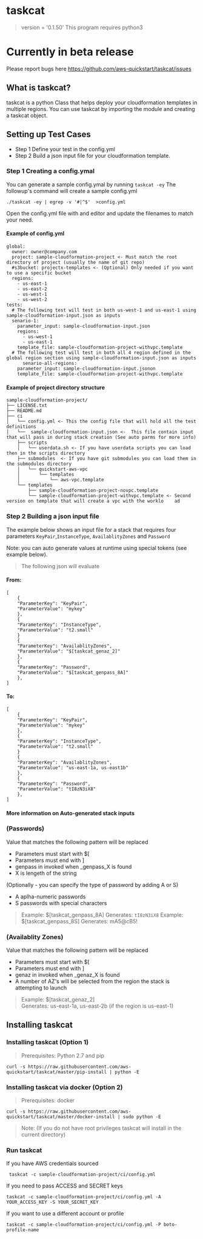 
# taskcat
> version = '0.1.50'
> This program requires python3 

# Currently in beta release
Please report bugs here https://github.com/aws-quickstart/taskcat/issues
 
## What is taskcat? 
taskcat is a python Class that helps deploy your cloudformation templates in multiple regions. You can use taskcat by importing the module and creating a taskcat object. 

## Setting up Test Cases 
* Step 1 Define your test in the config.yml
* Step 2 Build a json input file for your cloudformation template.

### Step 1 Creating a config.ymal
You can generate a sample config.ymal by running `taskcat -ey`
The followup's command will create a sample config.yml
```
./taskcat -ey | egrep -v '#|^$'  >config.yml
```
Open the config.yml file with and editor and update the filenames to match your need. 

#### Example of config.yml 
    global:
      owner: owner@company.com
      project: sample-cloudformation-project <- Must match the root directory of project (usually the name of git repo)
      #s3bucket: projectx-templates <- (Optional) Only needed if you want to use a specific bucket 
      regions:
        - us-east-1
        - us-east-2
        - us-west-1
        - us-west-2
    tests:
      # The following test will test in both us-west-1 and us-east-1 using sample-cloudformation-input.json as inputs
      senario-1:
        parameter_input: sample-cloudformation-input.json
        regions:
          - us-west-1
          - us-east-1
        template_file: sample-cloudformation-project-withvpc.template
      # The following test will test in both all 4 region defined in the global region section using sample-cloudformation-input.json as inputs
          senario-all-regions:
        parameter_input: sample-cloudformation-input.jsonon
        template_file: sample-cloudformation-project-withvpc.template

#### Example of project directory structure
    sample-cloudformation-project/
    ├── LICENSE.txt
    ├── README.md
    ├── ci
    │   └── config.yml <- This the config file that will hold all the test definitions 
    │   └──  sample-cloudformation-input.json <-  This file contain input that will pass in during stack creation (See auto parms for more info)
        ├── scripts
        │   └── userdata.sh <- If you have userdata scripts you can load then in the scripts directory
        ├── submodules  <- If you have git submodules you can load them in the submodules directory
        │   └── quickstart-aws-vpc
        │       └── templates
        │           └── aws-vpc.template
        └── templates
            ├── sample-cloudformation-project-novpc.template 
            └── sample-cloudformation-project-withvpc.template <- Second version on template that will create a vpc with the worklo    ad 


### Step 2 Building a json input file
The example below shows an input file for a stack that requires four parameters `KeyPair`,`InstanceType`, `AvailablityZones` and `Password`

Note: you can auto generate values at runtime using special tokens (see example below).
> The following json will evaluate

#### From:

    [
        {
    	"ParameterKey": "KeyPair",
    	"ParameterValue": "mykey"
        }, 
        {
    	"ParameterKey": "InstanceType",
    	"ParameterValue": "t2.small"
        }
        {
        "ParameterKey": "AvailablityZones",
        "ParameterValue": "$[taskcat_genaz_2]" 
        }, 
        {
        "ParameterKey": "Password",
        "ParameterValue": "$[taskcat_genpass_8A]"
        }, 
    ]


#### To:

    [
        {
        "ParameterKey": "KeyPair",
        "ParameterValue": "mykey"
        }, 
        {
        "ParameterKey": "InstanceType",
        "ParameterValue": "t2.small"
        }
        {
        "ParameterKey": "AvailablityZones",
        "ParameterValue": "us-east-1a, us-east1b" 
        }, 
        {
        "ParameterKey": "Password",
        "ParameterValue": "tI8zN3iX8"
        }, 
    ]


#### More information on Auto-generated stack inputs

### (Passwords)
Value that matches the following pattern will be replaced

 * Parameters must start with $[
 * Parameters must end with ]
 * genpass in invoked when _genpass_X is found
 * X is lengeth of the string

(Optionally - you can specify the type of password by adding A or S)

 * A aplha-numeric passwords
 * S passwords with special characters

> Example: $[taskcat_genpass_8A]
> Generates: `tI8zN3iX8`
> Example: $[taskcat_genpass_8S]
> Generates: mA5@cB5!

### (Availablity Zones)
Value that matches the following pattern will be replaced

* Parameters must start with $[
* Parameters must end with ]
* genaz in invoked when _genaz_X is found
* A number of AZ's will be selected from the region the stack is attempting to launch

> Example: $[taskcat_genaz_2]  
> Generates: us-east-1a, us-east-2b
> (if the region is us-east-1)

## Installing taskcat

### Installing taskcat (Option 1)
> Prerequisites: Python 2.7 and pip

    curl -s https://raw.githubusercontent.com/aws-quickstart/taskcat/master/pip-install | python -E

### Installing taskcat via docker (Option 2) 
> Prerequisites: docker

    curl -s https://raw.githubusercontent.com/aws-quickstart/taskcat/master/docker-install | sudo python -E

> Note: (If you do not have root privileges taskcat will install in the current directory)

### Run taskcat

If you have AWS credentials sourced 
    
     taskcat -c sample-cloudformation-project/ci/config.yml


If you need to pass ACCESS and SECRET keys

    taskcat -c sample-cloudformation-project/ci/config.yml -A YOUR_ACCESS_KEY -S YOUR_SECRET_KEY

If you want to use a different account or profile

    taskcat -c sample-cloudformation-project/ci/config.yml -P boto-profile-name

